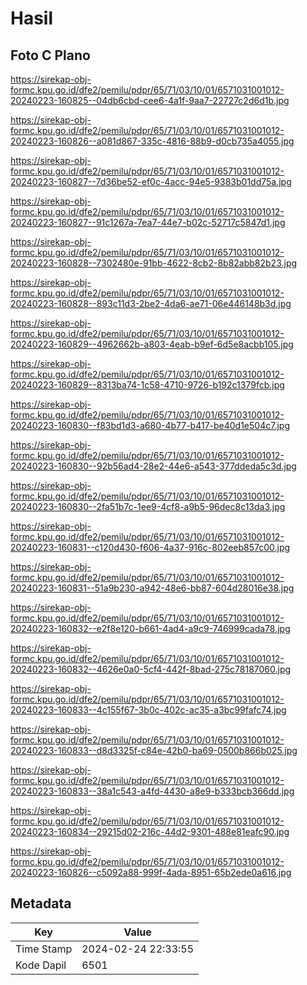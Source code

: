 # Hasil

## Foto C Plano

https://sirekap-obj-formc.kpu.go.id/dfe2/pemilu/pdpr/65/71/03/10/01/6571031001012-20240223-160825--04db6cbd-cee6-4a1f-9aa7-22727c2d6d1b.jpg

https://sirekap-obj-formc.kpu.go.id/dfe2/pemilu/pdpr/65/71/03/10/01/6571031001012-20240223-160826--a081d867-335c-4816-88b9-d0cb735a4055.jpg

https://sirekap-obj-formc.kpu.go.id/dfe2/pemilu/pdpr/65/71/03/10/01/6571031001012-20240223-160827--7d36be52-ef0c-4acc-94e5-9383b01dd75a.jpg

https://sirekap-obj-formc.kpu.go.id/dfe2/pemilu/pdpr/65/71/03/10/01/6571031001012-20240223-160827--91c1267a-7ea7-44e7-b02c-52717c5847d1.jpg

https://sirekap-obj-formc.kpu.go.id/dfe2/pemilu/pdpr/65/71/03/10/01/6571031001012-20240223-160828--7302480e-91bb-4622-8cb2-8b82abb82b23.jpg

https://sirekap-obj-formc.kpu.go.id/dfe2/pemilu/pdpr/65/71/03/10/01/6571031001012-20240223-160828--893c11d3-2be2-4da6-ae71-06e446148b3d.jpg

https://sirekap-obj-formc.kpu.go.id/dfe2/pemilu/pdpr/65/71/03/10/01/6571031001012-20240223-160829--4962662b-a803-4eab-b9ef-6d5e8acbb105.jpg

https://sirekap-obj-formc.kpu.go.id/dfe2/pemilu/pdpr/65/71/03/10/01/6571031001012-20240223-160829--8313ba74-1c58-4710-9726-b192c1379fcb.jpg

https://sirekap-obj-formc.kpu.go.id/dfe2/pemilu/pdpr/65/71/03/10/01/6571031001012-20240223-160830--f83bd1d3-a680-4b77-b417-be40d1e504c7.jpg

https://sirekap-obj-formc.kpu.go.id/dfe2/pemilu/pdpr/65/71/03/10/01/6571031001012-20240223-160830--92b56ad4-28e2-44e6-a543-377ddeda5c3d.jpg

https://sirekap-obj-formc.kpu.go.id/dfe2/pemilu/pdpr/65/71/03/10/01/6571031001012-20240223-160830--2fa51b7c-1ee9-4cf8-a9b5-96dec8c13da3.jpg

https://sirekap-obj-formc.kpu.go.id/dfe2/pemilu/pdpr/65/71/03/10/01/6571031001012-20240223-160831--c120d430-f606-4a37-916c-802eeb857c00.jpg

https://sirekap-obj-formc.kpu.go.id/dfe2/pemilu/pdpr/65/71/03/10/01/6571031001012-20240223-160831--51a9b230-a942-48e6-bb87-604d28016e38.jpg

https://sirekap-obj-formc.kpu.go.id/dfe2/pemilu/pdpr/65/71/03/10/01/6571031001012-20240223-160832--e2f8e120-b661-4ad4-a9c9-746999cada78.jpg

https://sirekap-obj-formc.kpu.go.id/dfe2/pemilu/pdpr/65/71/03/10/01/6571031001012-20240223-160832--4626e0a0-5cf4-442f-8bad-275c78187060.jpg

https://sirekap-obj-formc.kpu.go.id/dfe2/pemilu/pdpr/65/71/03/10/01/6571031001012-20240223-160833--4c155f67-3b0c-402c-ac35-a3bc99fafc74.jpg

https://sirekap-obj-formc.kpu.go.id/dfe2/pemilu/pdpr/65/71/03/10/01/6571031001012-20240223-160833--d8d3325f-c84e-42b0-ba69-0500b866b025.jpg

https://sirekap-obj-formc.kpu.go.id/dfe2/pemilu/pdpr/65/71/03/10/01/6571031001012-20240223-160833--38a1c543-a4fd-4430-a8e9-b333bcb366dd.jpg

https://sirekap-obj-formc.kpu.go.id/dfe2/pemilu/pdpr/65/71/03/10/01/6571031001012-20240223-160834--29215d02-216c-44d2-9301-488e81eafc90.jpg

https://sirekap-obj-formc.kpu.go.id/dfe2/pemilu/pdpr/65/71/03/10/01/6571031001012-20240223-160826--c5092a88-999f-4ada-8951-65b2ede0a616.jpg


## Metadata

| Key        | Value               |
| ---------- | ------------------- |
| Time Stamp | 2024-02-24 22:33:55 |
| Kode Dapil | 6501                |



